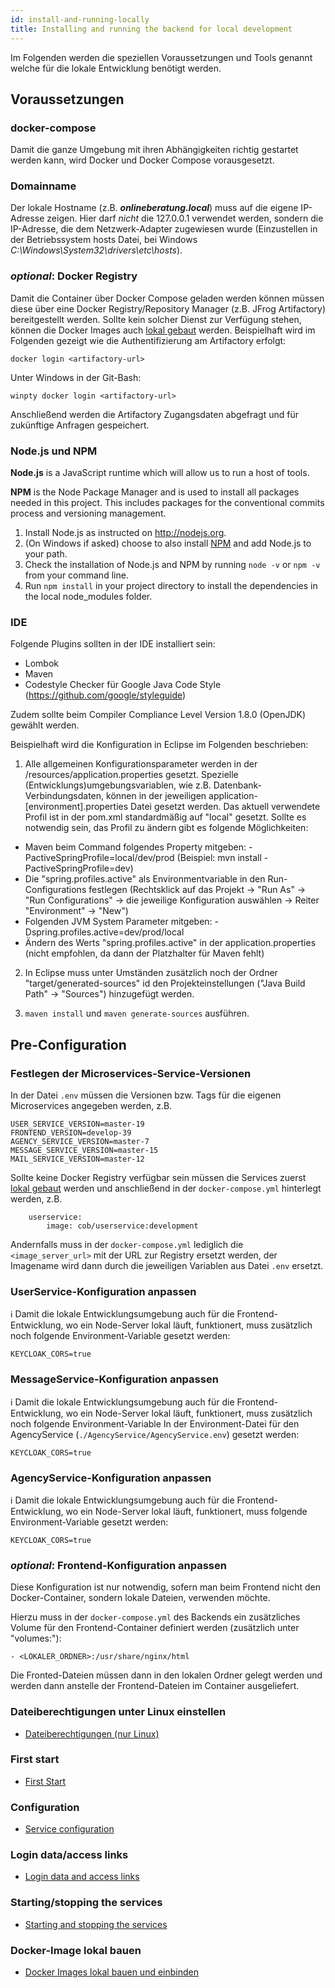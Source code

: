 ```yaml
---
id: install-and-running-locally
title: Installing and running the backend for local development
---
```


Im Folgenden werden die speziellen Voraussetzungen und Tools genannt welche für die lokale Entwicklung benötigt werden.

## Voraussetzungen

### docker-compose

Damit die ganze Umgebung mit ihren Abhängigkeiten richtig gestartet werden kann, wird Docker und Docker Compose vorausgesetzt.

### Domainname

Der lokale Hostname (z.B. _**onlineberatung.local**_) muss auf die eigene IP-Adresse zeigen. Hier darf _nicht_ die 127.0.0.1 verwendet werden, sondern die IP-Adresse, die dem Netzwerk-Adapter zugewiesen wurde (Einzustellen in der Betriebssystem hosts Datei, bei Windows _C:\Windows\System32\drivers\etc\hosts_).

### _optional_: Docker Registry

Damit die Container über Docker Compose geladen werden können müssen diese über eine Docker Registry/Repository Manager (z.B. JFrog Artifactory) bereitgestellt werden. Sollte kein solcher Dienst zur Verfügung stehen, können die Docker Images auch [lokal gebaut](../backend/build-and-load-docker-image.md) werden.
Beispielhaft wird im Folgenden gezeigt wie die Authentifizierung am Artifactory erfolgt:

`docker login <artifactory-url>`

Unter Windows in der Git-Bash:

`winpty docker login <artifactory-url>`

Anschließend werden die Artifactory Zugangsdaten abgefragt und für zukünftige Anfragen gespeichert.

### Node.js und NPM

**Node.js** is a JavaScript runtime which will allow us to run a host of tools.

**NPM** is the Node Package Manager and is used to install all packages needed in this project. This includes packages for the conventional commits process and versioning management.

1. Install Node.js as instructed on <http://nodejs.org>.
2. (On Windows if asked) choose to also install [NPM](https://www.npmjs.com/get-npm) and add Node.js to your path.
3. Check the installation of Node.js and NPM by running `node -v` or `npm -v` from your command line.
4. Run `npm install` in your project directory to install the dependencies in the local node_modules folder.

### IDE

Folgende Plugins sollten in der IDE installiert sein:

- Lombok
- Maven
- Codestyle Checker für Google Java Code Style (https://github.com/google/styleguide)

Zudem sollte beim Compiler Compliance Level Version 1.8.0 (OpenJDK) gewählt werden.

Beispielhaft wird die Konfiguration in Eclipse im Folgenden beschrieben:

1. Alle allgemeinen Konfigurationsparameter werden in der /resources/application.properties gesetzt. Spezielle (Entwicklungs)umgebungsvariablen, wie z.B. Datenbank-Verbindungsdaten, können in der jeweiligen application-[environment].properties Datei gesetzt werden.
   Das aktuell verwendete Profil ist in der pom.xml standardmäßig auf "local" gesetzt.
   Sollte es notwendig sein, das Profil zu ändern gibt es folgende Möglichkeiten:

- Maven beim Command folgendes Property mitgeben: -PactiveSpringProfile=local/dev/prod (Beispiel: mvn install -PactiveSpringProfile=dev)
- Die "spring.profiles.active" als Environmentvariable in den Run-Configurations festlegen (Rechtsklick auf das Projekt -> "Run As" -> "Run Configurations" -> die jeweilige Konfiguration auswählen -> Reiter "Environment" -> "New")
- Folgenden JVM System Parameter mitgeben: -Dspring.profiles.active=dev/prod/local
- Ändern des Werts "spring.profiles.active" in der application.properties (nicht empfohlen, da dann der Platzhalter für Maven fehlt)

2. In Eclipse muss unter Umständen zusätzlich noch der Ordner "target/generated-sources" id den Projekteinstellungen ("Java Build Path" -> "Sources") hinzugefügt werden.

3. `maven install` und `maven generate-sources` ausführen.

## Pre-Configuration

### Festlegen der Microservices-Service-Versionen

In der Datei `.env` müssen die Versionen bzw. Tags für die eigenen Microservices angegeben werden, z.B.

```
USER_SERVICE_VERSION=master-19
FRONTEND_VERSION=develop-39
AGENCY_SERVICE_VERSION=master-7
MESSAGE_SERVICE_VERSION=master-15
MAIL_SERVICE_VERSION=master-12
```

Sollte keine Docker Registry verfügbar sein müssen die Services zuerst [lokal gebaut](../backend/build-and-load-docker-image.md) werden und anschließend in der `docker-compose.yml` hinterlegt werden, z.B.

```
    userservice:
        image: cob/userservice:development
```

Andernfalls muss in der `docker-compose.yml` lediglich die `<image_server_url>` mit der URL zur Registry ersetzt werden, der Imagename wird dann durch die jeweiligen Variablen aus Datei `.env` ersetzt.

### UserService-Konfiguration anpassen

ℹ️ Damit die lokale Entwicklungsumgebung auch für die Frontend-Entwicklung, wo ein Node-Server lokal läuft, funktionert, muss zusätzlich noch folgende Environment-Variable gesetzt werden:

`KEYCLOAK_CORS=true`

### MessageService-Konfiguration anpassen

ℹ️ Damit die lokale Entwicklungsumgebung auch für die Frontend-Entwicklung, wo ein Node-Server lokal läuft, funktionert, muss zusätzlich noch folgende Environment-Variable In der Environment-Datei für den AgencyService (`./AgencyService/AgencyService.env`) gesetzt werden:

`KEYCLOAK_CORS=true`

### AgencyService-Konfiguration anpassen

ℹ️ Damit die lokale Entwicklungsumgebung auch für die Frontend-Entwicklung, wo ein Node-Server lokal läuft, funktionert, muss folgende Environment-Variable gesetzt werden:

`KEYCLOAK_CORS=true`

### _optional_: Frontend-Konfiguration anpassen

Diese Konfiguration ist nur notwendig, sofern man beim Frontend nicht den Docker-Container, sondern lokale Dateien, verwenden möchte.

Hierzu muss in der `docker-compose.yml` des Backends ein zusätzliches Volume für den Frontend-Container definiert werden (zusätzlich unter "volumes:"):

`- <LOKALER_ORDNER>:/usr/share/nginx/html`

Die Fronted-Dateien müssen dann in den lokalen Ordner gelegt werden und werden dann anstelle der Frontend-Dateien im Container ausgeliefert.

### Dateiberechtigungen unter Linux einstellen

- [Dateiberechtigungen (nur Linux)](../backend/file-permissions.md)

### First start

- [First Start](../backend/first-start.md)

### Configuration

- [Service configuration](../backend/service-configuration.md)

### Login data/access links

- [Login data and access links](../backend/login-data-access-links.md)

### Starting/stopping the services

- [Starting and stopping the services](../backend/starting-and-stopping-the-services.md)

### Docker-Image lokal bauen

- [Docker Images lokal bauen und einbinden](../backend/build-and-load-docker-image.md)

